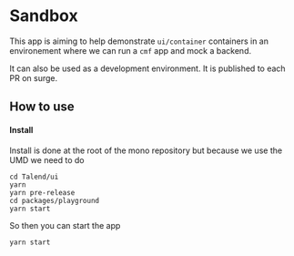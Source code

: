 # Sandbox

This app is aiming to help demonstrate `ui/container` containers in an environement where we can run a `cmf` app and mock a backend.

It can also be used as a development environment.
It is published to each PR on surge.

## How to use

#### Install

Install is done at the root of the mono repository but because we use the UMD we need to do

```
cd Talend/ui
yarn
yarn pre-release
cd packages/playground
yarn start
```

So then you can start the app

```
yarn start
```
